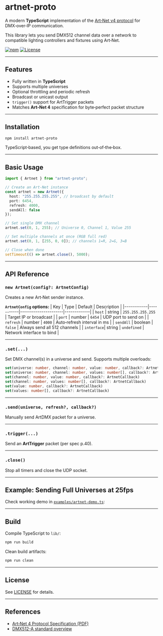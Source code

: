 # artnet-proto

A modern **TypeScript** implementation of the [Art‑Net v4 protocol](https://art-net.org.uk/downloads/art-net.pdf) for DMX‑over‑IP communication.

This library lets you send DMX512 channel data over a network to compatible lighting controllers and fixtures using Art‑Net.

[![npm](https://img.shields.io/npm/v/artnet-proto.svg)](https://www.npmjs.com/package/artnet-proto)
[![License](https://img.shields.io/badge/license-MIT-blue.svg)](https://github.com/abdullahwaqar/artnet-proto/blob/master/LICENSE)

---

## Features

- Fully written in **TypeScript**
- Supports multiple universes
- Optional throttling and periodic refresh
- Broadcast or unicast output
- `trigger()` support for ArtTrigger packets
- Matches **Art‑Net 4** specification for byte‑perfect packet structure

---

## Installation

```bash
npm install artnet-proto
```

TypeScript‑based, you get type definitions out‑of‑the‑box.

---

## Basic Usage

```typeScript
import { Artnet } from "artnet-proto";

// Create an Art-Net instance
const artnet = new Artnet({
  host: "255.255.255.255", // broadcast by default
  port: 6454,
  refresh: 4000,
  sendAll: false
});

// Set single DMX channel
artnet.set(0, 1, 255); // Universe 0, Channel 1, Value 255

// Set multiple channels at once (RGB full red)
artnet.set(0, 1, [255, 0, 0]); // channels 1=R, 2=G, 3=B

// Close when done
setTimeout(() => artnet.close(), 5000);
```

---

## API Reference

### `new Artnet(config?: ArtnetConfig)`

Creates a new Art‑Net sender instance.

**`ArtnetConfig` options:**
| Key | Type | Default | Description |
|------------|-----------|----------------------|-------------|
| `host` | string | `255.255.255.255` | Target IP or broadcast |
| `port` | number | `6454` | UDP port to send on |
| `refresh` | number | `4000` | Auto‑refresh interval in ms |
| `sendAll` | boolean | `false` | Always send all 512 channels |
| `interface`| string | `undefined` | Network interface to bind |

---

### `.set(...)`

Set DMX channel(s) in a universe and send.
Supports multiple overloads:

```typeScript
set(universe: number, channel: number, value: number, callback?: ArtnetCallback)
set(universe: number, channel: number, values: number[], callback?: ArtnetCallback)
set(channel: number, value: number, callback?: ArtnetCallback)
set(channel: number, values: number[], callback?: ArtnetCallback)
set(value: number, callback?: ArtnetCallback)
set(values: number[], callback?: ArtnetCallback)
```

---

### `.send(universe, refresh?, callback?)`

Manually send ArtDMX packet for a universe.

---

### `.trigger(...)`

Send an **ArtTrigger** packet (per spec p.40).

---

### `.close()`

Stop all timers and close the UDP socket.

---

## Example: Sending Full Universes at 25fps

Check working demo in [`examples/artnet-demo.ts`](examples/artnet-demo.ts):

---

## Build

Compile TypeScript to `lib/`:

```bash
npm run build
```

Clean build artifacts:

```bash
npm run clean
```

---

## License

See [LICENSE](LICENSE) for details.

---

## References

- [Art‑Net 4 Protocol Specification (PDF)](https://art-net.org.uk/downloads/art-net.pdf)
- [DMX512-A standard overview](https://tsp.esta.org/tsp/documents/published_docs.php)
